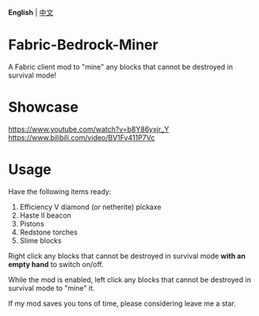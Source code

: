 **English** | [中文](https://github.com/xiaoliyuanpp/Fabric-Bedrock-Miner-Super/blob/main/README_中文.md)

# Fabric-Bedrock-Miner
A Fabric client mod to "mine" any blocks that cannot be destroyed in survival mode!

# Showcase
https://www.youtube.com/watch?v=b8Y86yxjr_Y  
https://www.bilibili.com/video/BV1Fv411P7Vc

# Usage
Have the following items ready:
1. Efficiency V diamond (or netherite) pickaxe
2. Haste II beacon
3. Pistons
4. Redstone torches
5. Slime blocks

Right click any blocks that cannot be destroyed in survival mode **with an empty hand** to switch on/off.

While the mod is enabled, left click any blocks that cannot be destroyed in survival mode to "mine" it.

If my mod saves you tons of time, please considering leave me a star.
